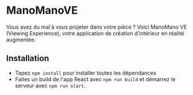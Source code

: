 # ManoManoVE
Vous avez du mal à vous projeter dans votre pièce ? Voici ManoMano VE (Viewing Experience), votre application de création d’intérieur en réalité augmentée.

## Installation

* Tapez `npm install` pour installer toutes les dépendances
* Faites un build de l'app React avec `npm run build` et démarrez le serveur avec `npm run start`.
